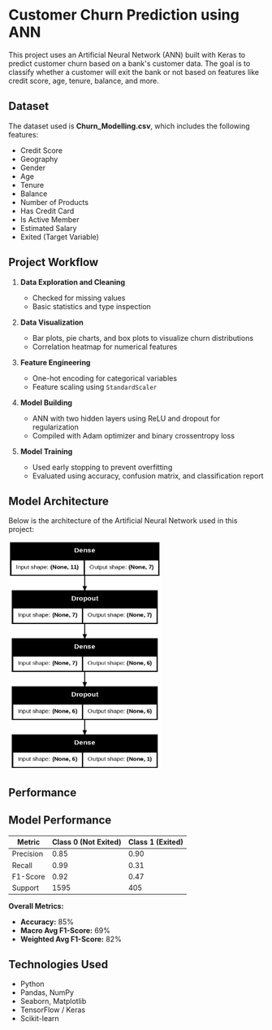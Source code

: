 # Customer Churn Prediction using ANN

This project uses an Artificial Neural Network (ANN) built with Keras to predict customer churn based on a bank's customer data. The goal is to classify whether a customer will exit the bank or not based on features like credit score, age, tenure, balance, and more.

## Dataset

The dataset used is **Churn_Modelling.csv**, which includes the following features:

- Credit Score
- Geography
- Gender
- Age
- Tenure
- Balance
- Number of Products
- Has Credit Card
- Is Active Member
- Estimated Salary
- Exited (Target Variable)

## Project Workflow

1. **Data Exploration and Cleaning**
   - Checked for missing values
   - Basic statistics and type inspection

2. **Data Visualization**
   - Bar plots, pie charts, and box plots to visualize churn distributions
   - Correlation heatmap for numerical features

3. **Feature Engineering**
   - One-hot encoding for categorical variables
   - Feature scaling using `StandardScaler`

4. **Model Building**
   - ANN with two hidden layers using ReLU and dropout for regularization
   - Compiled with Adam optimizer and binary crossentropy loss

5. **Model Training**
   - Used early stopping to prevent overfitting
   - Evaluated using accuracy, confusion matrix, and classification report

## Model Architecture

Below is the architecture of the Artificial Neural Network used in this project:

<img src="images/Model_architecture.png" alt="Model Architecture" width="300" height="450"/>

## Performance

## Model Performance

| Metric        | Class 0 (Not Exited) | Class 1 (Exited) |
|---------------|----------------------|------------------|
| Precision     | 0.85                 | 0.90             |
| Recall        | 0.99                 | 0.31             |
| F1-Score      | 0.92                 | 0.47             |
| Support       | 1595                 | 405              |

**Overall Metrics:**

- **Accuracy:** 85%
- **Macro Avg F1-Score:** 69%
- **Weighted Avg F1-Score:** 82%

## Technologies Used

- Python
- Pandas, NumPy
- Seaborn, Matplotlib
- TensorFlow / Keras
- Scikit-learn
